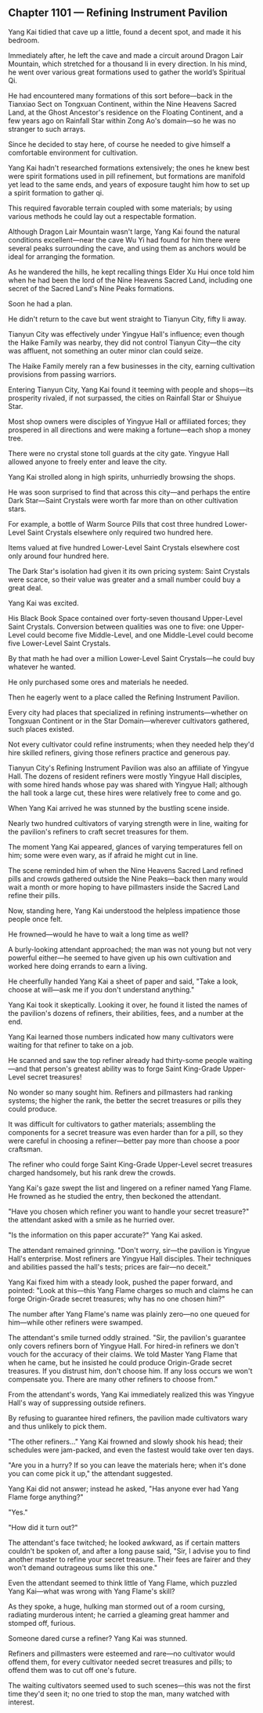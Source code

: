 ## Chapter 1101 — Refining Instrument Pavilion

Yang Kai tidied that cave up a little, found a decent spot, and made it his bedroom.

Immediately after, he left the cave and made a circuit around Dragon Lair Mountain, which stretched for a thousand li in every direction. In his mind, he went over various great formations used to gather the world’s Spiritual Qi.

He had encountered many formations of this sort before—back in the Tianxiao Sect on Tongxuan Continent, within the Nine Heavens Sacred Land, at the Ghost Ancestor's residence on the Floating Continent, and a few years ago on Rainfall Star within Zong Ao's domain—so he was no stranger to such arrays.

Since he decided to stay here, of course he needed to give himself a comfortable environment for cultivation.

Yang Kai hadn't researched formations extensively; the ones he knew best were spirit formations used in pill refinement, but formations are manifold yet lead to the same ends, and years of exposure taught him how to set up a spirit formation to gather qi.

This required favorable terrain coupled with some materials; by using various methods he could lay out a respectable formation.

Although Dragon Lair Mountain wasn't large, Yang Kai found the natural conditions excellent—near the cave Wu Yi had found for him there were several peaks surrounding the cave, and using them as anchors would be ideal for arranging the formation.

As he wandered the hills, he kept recalling things Elder Xu Hui once told him when he had been the lord of the Nine Heavens Sacred Land, including one secret of the Sacred Land's Nine Peaks formations.

Soon he had a plan.

He didn't return to the cave but went straight to Tianyun City, fifty li away.

Tianyun City was effectively under Yingyue Hall's influence; even though the Haike Family was nearby, they did not control Tianyun City—the city was affluent, not something an outer minor clan could seize.

The Haike Family merely ran a few businesses in the city, earning cultivation provisions from passing warriors.

Entering Tianyun City, Yang Kai found it teeming with people and shops—its prosperity rivaled, if not surpassed, the cities on Rainfall Star or Shuiyue Star.

Most shop owners were disciples of Yingyue Hall or affiliated forces; they prospered in all directions and were making a fortune—each shop a money tree.

There were no crystal stone toll guards at the city gate. Yingyue Hall allowed anyone to freely enter and leave the city.

Yang Kai strolled along in high spirits, unhurriedly browsing the shops.

He was soon surprised to find that across this city—and perhaps the entire Dark Star—Saint Crystals were worth far more than on other cultivation stars.

For example, a bottle of Warm Source Pills that cost three hundred Lower-Level Saint Crystals elsewhere only required two hundred here.

Items valued at five hundred Lower-Level Saint Crystals elsewhere cost only around four hundred here.

The Dark Star's isolation had given it its own pricing system: Saint Crystals were scarce, so their value was greater and a small number could buy a great deal.

Yang Kai was excited.

His Black Book Space contained over forty-seven thousand Upper-Level Saint Crystals. Conversion between qualities was one to five: one Upper-Level could become five Middle-Level, and one Middle-Level could become five Lower-Level Saint Crystals.

By that math he had over a million Lower-Level Saint Crystals—he could buy whatever he wanted.

He only purchased some ores and materials he needed.

Then he eagerly went to a place called the Refining Instrument Pavilion.

Every city had places that specialized in refining instruments—whether on Tongxuan Continent or in the Star Domain—wherever cultivators gathered, such places existed.

Not every cultivator could refine instruments; when they needed help they'd hire skilled refiners, giving those refiners practice and generous pay.

Tianyun City's Refining Instrument Pavilion was also an affiliate of Yingyue Hall. The dozens of resident refiners were mostly Yingyue Hall disciples, with some hired hands whose pay was shared with Yingyue Hall; although the hall took a large cut, these hires were relatively free to come and go.

When Yang Kai arrived he was stunned by the bustling scene inside.

Nearly two hundred cultivators of varying strength were in line, waiting for the pavilion's refiners to craft secret treasures for them.

The moment Yang Kai appeared, glances of varying temperatures fell on him; some were even wary, as if afraid he might cut in line.

The scene reminded him of when the Nine Heavens Sacred Land refined pills and crowds gathered outside the Nine Peaks—back then many would wait a month or more hoping to have pillmasters inside the Sacred Land refine their pills.

Now, standing here, Yang Kai understood the helpless impatience those people once felt.

He frowned—would he have to wait a long time as well?

A burly-looking attendant approached; the man was not young but not very powerful either—he seemed to have given up his own cultivation and worked here doing errands to earn a living.

He cheerfully handed Yang Kai a sheet of paper and said, "Take a look, choose at will—ask me if you don't understand anything."

Yang Kai took it skeptically. Looking it over, he found it listed the names of the pavilion's dozens of refiners, their abilities, fees, and a number at the end.

Yang Kai learned those numbers indicated how many cultivators were waiting for that refiner to take on a job.

He scanned and saw the top refiner already had thirty-some people waiting—and that person's greatest ability was to forge Saint King-Grade Upper-Level secret treasures!

No wonder so many sought him. Refiners and pillmasters had ranking systems; the higher the rank, the better the secret treasures or pills they could produce.

It was difficult for cultivators to gather materials; assembling the components for a secret treasure was even harder than for a pill, so they were careful in choosing a refiner—better pay more than choose a poor craftsman.

The refiner who could forge Saint King-Grade Upper-Level secret treasures charged handsomely, but his rank drew the crowds.

Yang Kai's gaze swept the list and lingered on a refiner named Yang Flame. He frowned as he studied the entry, then beckoned the attendant.

"Have you chosen which refiner you want to handle your secret treasure?" the attendant asked with a smile as he hurried over.

"Is the information on this paper accurate?" Yang Kai asked.

The attendant remained grinning. "Don't worry, sir—the pavilion is Yingyue Hall's enterprise. Most refiners are Yingyue Hall disciples. Their techniques and abilities passed the hall's tests; prices are fair—no deceit."

Yang Kai fixed him with a steady look, pushed the paper forward, and pointed: "Look at this—this Yang Flame charges so much and claims he can forge Origin-Grade secret treasures; why has no one chosen him?"

The number after Yang Flame's name was plainly zero—no one queued for him—while other refiners were swamped.

The attendant's smile turned oddly strained. "Sir, the pavilion's guarantee only covers refiners born of Yingyue Hall. For hired-in refiners we don't vouch for the accuracy of their claims. We told Master Yang Flame that when he came, but he insisted he could produce Origin-Grade secret treasures. If you distrust him, don't choose him. If any loss occurs we won't compensate you. There are many other refiners to choose from."

From the attendant's words, Yang Kai immediately realized this was Yingyue Hall's way of suppressing outside refiners.

By refusing to guarantee hired refiners, the pavilion made cultivators wary and thus unlikely to pick them.

"The other refiners..." Yang Kai frowned and slowly shook his head; their schedules were jam-packed, and even the fastest would take over ten days.

"Are you in a hurry? If so you can leave the materials here; when it's done you can come pick it up," the attendant suggested.

Yang Kai did not answer; instead he asked, "Has anyone ever had Yang Flame forge anything?"

"Yes."

"How did it turn out?"

The attendant's face twitched; he looked awkward, as if certain matters couldn't be spoken of, and after a long pause said, "Sir, I advise you to find another master to refine your secret treasure. Their fees are fairer and they won't demand outrageous sums like this one."

Even the attendant seemed to think little of Yang Flame, which puzzled Yang Kai—what was wrong with Yang Flame's skill?

As they spoke, a huge, hulking man stormed out of a room cursing, radiating murderous intent; he carried a gleaming great hammer and stomped off, furious.

Someone dared curse a refiner? Yang Kai was stunned.

Refiners and pillmasters were esteemed and rare—no cultivator would offend them, for every cultivator needed secret treasures and pills; to offend them was to cut off one's future.

The waiting cultivators seemed used to such scenes—this was not the first time they'd seen it; no one tried to stop the man, many watched with interest.